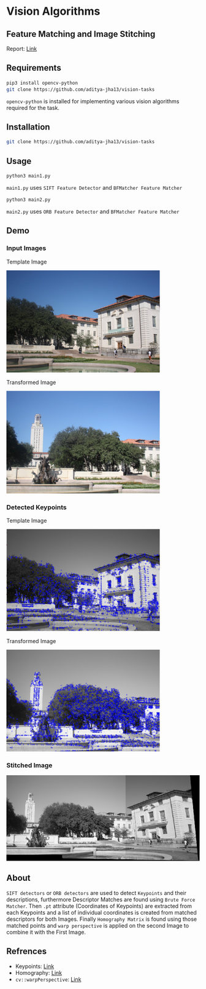 # Vision Algorithms

## Feature Matching and Image Stitching

Report: [Link](https://docs.google.com/document/d/1kOSYU41aEM0BuxFiCCiIhXmkOMDkUoLPArne_ug2_J4/edit?usp=sharing)

## Requirements

```bash
pip3 install opencv-python
git clone https://github.com/aditya-jha13/vision-tasks
```

`opencv-python` is installed for implementing various vision algorithms required for the task.

## Installation

```bash
git clone https://github.com/aditya-jha13/vision-tasks
```

## Usage

```bash
python3 main1.py
```
`main1.py` uses `SIFT Feature Detector` and `BFMatcher Feature Matcher`
```bash
python3 main2.py
```
`main2.py` uses `ORB Feature Detector` and `BFMatcher Feature Matcher`
## Demo

### Input Images

Template Image

<img src="images/trainimage.jpeg" alt="1" width="400"/>

Transformed Image

<img src="images/queryimage.jpeg" alt="2" width="400"/>

### Detected Keypoints

Template Image

<img src="images/key1.png" alt="3" width="400"/>

Transformed Image

<img src="images/key2.png" alt="4" width="400"/>

### Stitched Image

<img src="images/final.png" alt="6" width="800"/>

## About

`SIFT detectors` or `ORB detectors` are used to detect `Keypoints` and their descriptions, furthermore Descriptor Matches are found using `Brute Force Matcher`. Then `.pt` attribute (Coordinates of Keypoints) are extracted from each Keypoints and a list of individual coordinates is created from matched descriptors for both Images. Finally `Homography Matrix` is found using those matched points and `warp perspective` is applied on the second Image to combine it with the First Image.

## Refrences

- Keypoints: [Link](https://docs.opencv.org/3.4/d2/d29/classcv_1_1KeyPoint.html)
- Homography: [Link](https://docs.opencv.org/4.5.2/d9/dab/tutorial_homography.html)
- `cv::warpPerspective`: [Link](https://docs.opencv.org/4.5.2/da/d54/group__imgproc__transform.html#gaf73673a7e8e18ec6963e3774e6a94b87)
